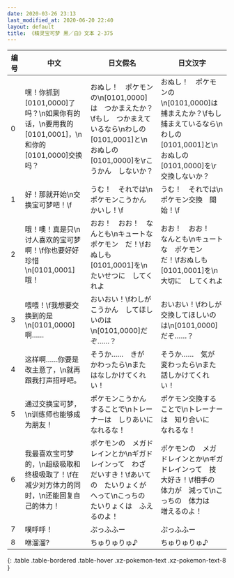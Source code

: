 ```yaml
---
date: 2020-03-26 23:13
last_modified_at: 2020-06-20 22:40
layout: default
title: 《精灵宝可梦 黑／白》文本 2-375
---
```

| 编号 | 中文 | 日文假名 | 日文汉字 |
| ---- | ---- | ---- | --- |
| 0 | 嘿！你抓到[0101,0000]了吗？\n如果你有的话，\n要用我的[0101,0001]，\n和你的[0101,0000]交换吗？ | おぬし！　ポケモンの\n[0101,0000]は　つかまえたか？\fもし　つかまえているなら\nわしの　[0101,0001]と\nおぬしの　[0101,0000]を\rこうかん　しないか？ | おぬし！　ポケモンの\n[0101,0000]は　捕まえたか？\fもし　捕まえているなら\nわしの　[0101,0001]と\nおぬしの　[0101,0000]を\r交換しないか？ |
| 1 | 好！那就开始\n交换宝可梦吧！\f | うむ！　それでは\nポケモンこうかん　かいし！\f | うむ！　それでは\nポケモン交換　開始！\f |
| 2 | 哦！噢！真是只\n讨人喜欢的宝可梦啊！\f你也要好好珍惜\n[0101,0001]哦！ | おお！　おお！　なんとも\nキュートな　ポケモン　だ！\fおぬしも　[0101,0001]を\nたいせつに　してくれよ | おお！　おお！　なんとも\nキュートな　ポケモン　だ！\fおぬしも　[0101,0001]を\n大切に　してくれよ |
| 3 | 喂喂！\f我想要交换到的是\n[0101,0000]啊…… | おいおい！\fわしが　こうかん　してほしいのは\n[0101,0000]だぞ……？ | おいおい！\fわしが　交換してほしいのは\n[0101,0000]だぞ……？ |
| 4 | 这样啊……你要是改主意了，\n就再跟我打声招呼吧。 | そうか……　きが　かわったら\nまた　はなしかけてくれい！ | そうか……　気が　変わったら\nまた　話しかけてくれい！ |
| 5 | 通过交换宝可梦，\n训练师也能够成为朋友！ | ポケモンこうかん　することで\nトレーナーは　しりあいに　なれるな！ | ポケモン交換する　ことで\nトレーナーは　知り合いに　なれるな！ |
| 6 | 我最喜欢宝可梦的，\n超级吸取和终极吸取了！\f在减少对方体力的同时，\n还能回复自己的体力！ | ポケモンの　メガドレインとか\nギガドレインって　わざ　だいすき！\fあいての　たいりょくが　へって\nこっちの　たいりょくは　ふえるのよ！ | ポケモンの　メガドレインとか\nギガドレインって　技　大好き！\f相手の　体力が　減って\nこっちの　体力は　増えるのよ！ |
| 7 | 噗呼呼！ | ぷっふふー | ぷっふふー |
| 8 | 咻溜溜? | ちゅりゅりゅ♪ | ちゅりゅりゅ♪ |
{: .table .table-bordered .table-hover .xz-pokemon-text .xz-pokemon-text-8 }
